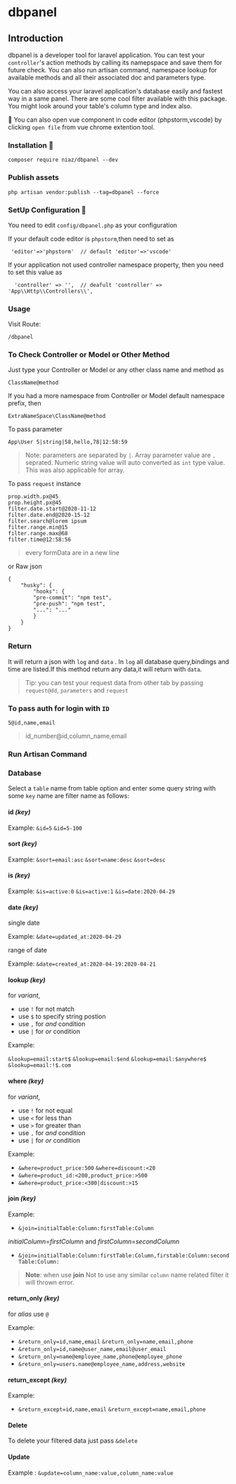 # dbpanel

## Introduction 

dbpanel is a developer tool for laravel application. You can test your `controller`'s action methods by calling its namepspace and save them for future check. You can also run artisan command, namespace lookup for available methods and all their associated doc and parameters type.

You can also access your laravel application's database easily and fastest way in a same panel. There are some cool filter available with this package. You might look around your table's column type and index also.

:loudspeaker: You can also open vue component in code editor (phpstorm,vscode) by clicking `open file` from vue chrome extention tool.

### Installation :satellite:

```
composer require niaz/dbpanel --dev
```
### Publish assets
```
php artisan vendor:publish --tag=dbpanel --force
```
### SetUp Configuration :rocket:

You need to edit `config/dbpanel.php` as your configuration

If your default code editor is `phpstorm`,then need to set as

```
 'editor'=>'phpstorm'  // default 'editor'=>'vscode'
```

If your application not used controller namespace property, then you need to set this value as

```
  'controller' => '',  // deafult 'controller' => 'App\\Http\\Controllers\\',
```
### Usage

Visit Route:

```
/dbpanel
```
### To Check Controller or Model or Other Method

Just type your Controller or Model or any other class name and method as 

```
ClassName@method
```

If you had a more namespace from Controller or Model default namespace prefix, then

```
ExtraNameSpace\ClassName@method
```

To pass parameter

```
App\User 5|string|58,hello,78|12:58:59
```

> Note: parameters are separated by `|`. Array parameter value are `,` seprated. Numeric string value will auto converted as `int` type value. This was also applicable for array.

To pass `request` instance 
```
prop.width.px@45
prop.height.px@45
filter.date.start@2020-11-12
filter.date.end@2020-15-12
filter.search@lorem ipsum
filter.range.min@15
filter.range.max@68
filter.time@12:58:56
```
> every formData are in a new line

or Raw json

```
{
    "husky": {
        "hooks": {
        "pre-commit": "npm test",
        "pre-push": "npm test",
        "...": "..."
        }
    }
}
```

### Return

It will return a json with `log` and `data` . In `log` all database query,bindings and time are listed.If this method return any data,it will return with `data`.

> Tip: you can test your request data from other tab by passing `request@dd`, `parameters` and `request` 

### To pass auth for login with `ID`

```
5@id,name,email
```

> id_number@id,column_name,email

### Run Artisan Command

### Database

Select a `table` name from table option and enter some query string with some `key` name are filter name as follows:

#### id *(key)*

Example: `&id=5` `&id=5-100`

#### sort *(key)*

Example: `&sort=email:asc` `&sort=name:desc`  `&sort=desc`

#### is *(key)*

Example: `&is=active:0` `&is=active:1`  `&is=date:2020-04-29`

#### date *(key)*

single date

Example: `&date=updated_at:2020-04-29`

range of date

Example: `&date=created_at:2020-04-19:2020-04-21`

#### lookup *(key)*

for *variant*,

+ use `!` for not match
+ use `$` to specify string postion
+ use `,` for *and* condition
+ use `|` for *or* condition

Example:

`&lookup=email:start$` `&lookup=email:$end` `&lookup=email:$anywhere$` `&lookup=email:!$.com` 

#### where *(key)*
for *variant*,

+ use `!` for not equal
+ use `<` for less than
+ use `>` for greater than
+ use `,` for *and* condition
+ use `|` for *or* condition

Example:

+ `&where=product_price:500` `&where=discount:<20` 
+ `&where=product_id:<200,product_price:>500`
+ `&where=product_price:<300|discount:>15`

#### join *(key)*

Example:

+ `&join=initialTable:Column:firstTable:Column`

*initialColumn=firstColumn* and *firstColumn=secondColumn*

+ `&join=initialTable:Column:firstTable:Column,firstable:Column:secondTable:Column:`

> **Note**: when use **join** Not to use any similar `column` name related filter
> it will thrown error.

#### return_only *(key)*

for *alias* use `@`

Example:

+ `&return_only=id,name,email` `&return_only=name,email,phone`
+ `&return_only=id,name@user_name,email@user_email`
+ `&return_only=name@employee_name,phone@employee_phone`
+ `&return_only=users.name@employee_name,address,website`

#### return_except *(key)*

Example:
+ `&return_except=id,name,email` `&return_except=name,email,phone`

#### Delete

To delete your filtered data just pass `&delete`

#### Update

Example : `&update=column_name:value,column_name:value`




